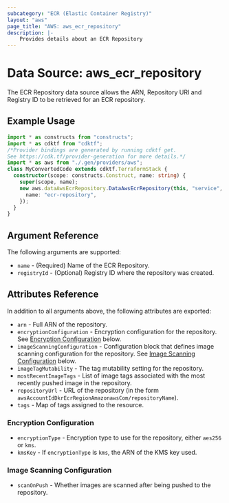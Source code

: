 ```yaml
---
subcategory: "ECR (Elastic Container Registry)"
layout: "aws"
page_title: "AWS: aws_ecr_repository"
description: |-
    Provides details about an ECR Repository
---
```


# Data Source: aws_ecr_repository

The ECR Repository data source allows the ARN, Repository URI and Registry ID to be retrieved for an ECR repository.

## Example Usage

```typescript
import * as constructs from "constructs";
import * as cdktf from "cdktf";
/*Provider bindings are generated by running cdktf get.
See https://cdk.tf/provider-generation for more details.*/
import * as aws from "./.gen/providers/aws";
class MyConvertedCode extends cdktf.TerraformStack {
  constructor(scope: constructs.Construct, name: string) {
    super(scope, name);
    new aws.dataAwsEcrRepository.DataAwsEcrRepository(this, "service", {
      name: "ecr-repository",
    });
  }
}

```

## Argument Reference

The following arguments are supported:

* `name` - (Required) Name of the ECR Repository.
* `registryId` - (Optional) Registry ID where the repository was created.

## Attributes Reference

In addition to all arguments above, the following attributes are exported:

* `arn` - Full ARN of the repository.
* `encryptionConfiguration` - Encryption configuration for the repository. See [Encryption Configuration](#encryption-configuration) below.
* `imageScanningConfiguration` - Configuration block that defines image scanning configuration for the repository. See [Image Scanning Configuration](#image-scanning-configuration) below.
* `imageTagMutability` - The tag mutability setting for the repository.
* `mostRecentImageTags` - List of image tags associated with the most recently pushed image in the repository.
* `repositoryUrl` - URL of the repository (in the form `awsAccountIdDkrEcrRegionAmazonawsCom/repositoryName`).
* `tags` - Map of tags assigned to the resource.

### Encryption Configuration

* `encryptionType` - Encryption type to use for the repository, either `aes256` or `kms`.
* `kmsKey` - If `encryptionType` is `kms`, the ARN of the KMS key used.

### Image Scanning Configuration

* `scanOnPush` - Whether images are scanned after being pushed to the repository.

<!-- cache-key: cdktf-0.17.0-pre.15 input-6d9264b6b95917d079963b972d46c552c821b7f361bfc79836b91d21704347f3 -->